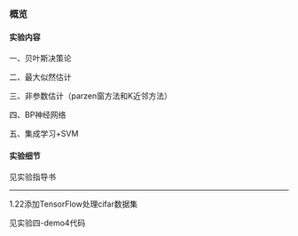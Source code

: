 ### 概览

#### 实验内容

一、贝叶斯决策论

二、最大似然估计

三、非参数估计（parzen窗方法和K近邻方法）

四、BP神经网络

五、集成学习+SVM

#### 实验细节

见实验指导书

-----------------------------------------------------------------

1.22添加TensorFlow处理cifar数据集

见实验四-demo4代码

